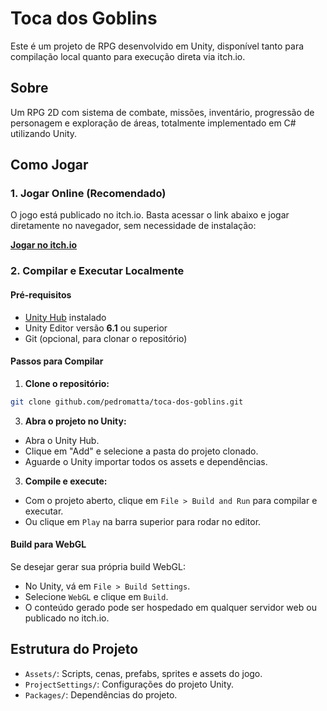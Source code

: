 # Toca dos Goblins

Este é um projeto de RPG desenvolvido em Unity, disponível tanto para compilação local quanto para execução direta via itch.io.

## Sobre

Um RPG 2D com sistema de combate, missões, inventário, progressão de personagem e exploração de áreas, totalmente implementado em C# utilizando Unity.

## Como Jogar

### 1. Jogar Online (Recomendado)

O jogo está publicado no itch.io. Basta acessar o link abaixo e jogar diretamente no navegador, sem necessidade de instalação:

[**Jogar no itch.io**](https://pedromatta.itch.io/toca-dos-goblins-web)  

### 2. Compilar e Executar Localmente

#### Pré-requisitos

- [Unity Hub](https://unity.com/download) instalado
- Unity Editor versão **6.1** ou superior
- Git (opcional, para clonar o repositório)

#### Passos para Compilar

1. **Clone o repositório:**

```bash
git clone github.com/pedromatta/toca-dos-goblins.git 
```

3. **Abra o projeto no Unity:**
- Abra o Unity Hub.
- Clique em "Add" e selecione a pasta do projeto clonado.
- Aguarde o Unity importar todos os assets e dependências.

3. **Compile e execute:**
- Com o projeto aberto, clique em `File > Build and Run` para compilar e executar.
- Ou clique em `Play` na barra superior para rodar no editor.

#### Build para WebGL

Se desejar gerar sua própria build WebGL:

- No Unity, vá em `File > Build Settings`.
- Selecione `WebGL` e clique em `Build`.
- O conteúdo gerado pode ser hospedado em qualquer servidor web ou publicado no itch.io.

## Estrutura do Projeto

- `Assets/`: Scripts, cenas, prefabs, sprites e assets do jogo.
- `ProjectSettings/`: Configurações do projeto Unity.
- `Packages/`: Dependências do projeto.
